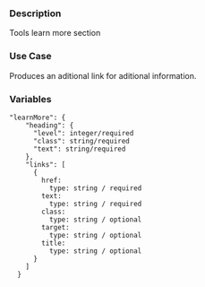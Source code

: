 ### Description
Tools learn more section

### Use Case
Produces an aditional link for aditional information.

### Variables
~~~
"learnMore": {
    "heading": {
      "level": integer/required
      "class": string/required
      "text": string/required
    },
    "links": [
      {
        href: 
          type: string / required
        text:
          type: string / required
        class:
          type: string / optional
        target:
          type: string / optional
        title:
          type: string / optional
      }
    ]
  }
  
~~~
